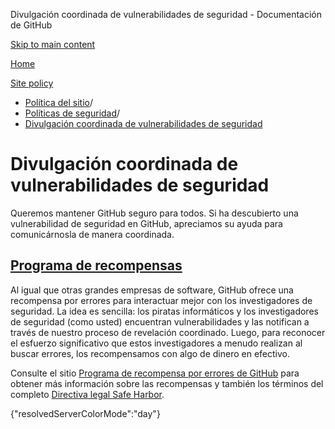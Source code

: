 Divulgación coordinada de vulnerabilidades de seguridad - Documentación de GitHub

[Skip to main content](#main-content)

[Home](/es)

[Site policy](/es/site-policy)

* [Política del sitio](/es/site-policy)/
* [Políticas de seguridad](/es/site-policy/security-policies)/
* [Divulgación coordinada de vulnerabilidades de seguridad](/es/site-policy/security-policies/coordinated-disclosure-of-security-vulnerabilities)

Divulgación coordinada de vulnerabilidades de seguridad
==========

Queremos mantener GitHub seguro para todos. Si ha descubierto una vulnerabilidad de seguridad en GitHub, apreciamos su ayuda para comunicárnosla de manera coordinada.

[Programa de recompensas](#bounty-program)
----------

Al igual que otras grandes empresas de software, GitHub ofrece una recompensa por errores para interactuar mejor con los investigadores de seguridad. La idea es sencilla: los piratas informáticos y los investigadores de seguridad (como usted) encuentran vulnerabilidades y las notifican a través de nuestro proceso de revelación coordinado. Luego, para reconocer el esfuerzo significativo que estos investigadores a menudo realizan al buscar errores, los recompensamos con algo de dinero en efectivo.

Consulte el sitio [Programa de recompensa por errores de GitHub](https://bounty.github.com) para obtener más información sobre las recompensas y también los términos del completo [Directiva legal Safe Harbor](/es/site-policy/security-policies/github-bug-bounty-program-legal-safe-harbor).

{"resolvedServerColorMode":"day"}
